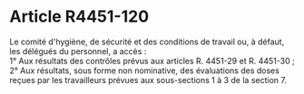 # Article R4451-120

Le comité d'hygiène, de sécurité et des conditions de travail ou, à défaut, les délégués du personnel, a accès :   
1° Aux résultats des contrôles prévus aux articles R. 4451-29 et R. 4451-30 ;   
2° Aux résultats, sous forme non nominative, des évaluations des doses reçues par les travailleurs prévues aux sous-sections 1 à 3 de la section 7.